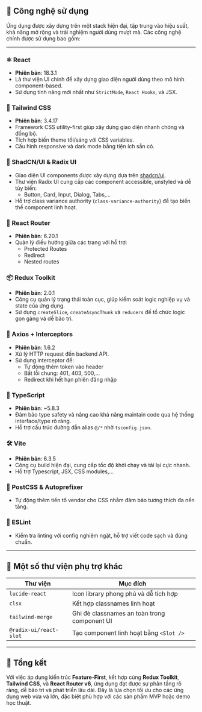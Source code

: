 ## 🧰 Công nghệ sử dụng

Ứng dụng được xây dựng trên một stack hiện đại, tập trung vào hiệu suất, khả năng mở rộng và trải nghiệm người dùng mượt mà. Các công nghệ chính được sử dụng bao gồm:

---

### ⚛️ React
- **Phiên bản**: 18.3.1
- Là thư viện UI chính để xây dựng giao diện người dùng theo mô hình component-based.
- Sử dụng tính năng mới nhất như `StrictMode`, `React Hooks`, và JSX.

### 🎨 Tailwind CSS
- **Phiên bản**: 3.4.17
- Framework CSS utility-first giúp xây dựng giao diện nhanh chóng và đồng bộ.
- Tích hợp biến theme tối/sáng với CSS variables.
- Cấu hình responsive và dark mode bằng tiện ích sẵn có.

### 🧱 ShadCN/UI & Radix UI
- Giao diện UI components được xây dựng dựa trên [shadcn/ui](https://ui.shadcn.com/). 
- Thư viện Radix UI cung cấp các component accessible, unstyled và dễ tùy biến:
  - Button, Card, Input, Dialog, Tabs,...
- Hỗ trợ class variance authority (`class-variance-authority`) để tạo biến thể component linh hoạt.

### 🔁 React Router
- **Phiên bản**: 6.20.1
- Quản lý điều hướng giữa các trang với hỗ trợ:
  - Protected Routes
  - Redirect
  - Nested routes

### 📦 Redux Toolkit
- **Phiên bản**: 2.0.1
- Công cụ quản lý trạng thái toàn cục, giúp kiểm soát logic nghiệp vụ và state của ứng dụng.
- Sử dụng `createSlice`, `createAsyncThunk` và `reducers` để tổ chức logic gọn gàng và dễ bảo trì.

### 🔄 Axios + Interceptors
- **Phiên bản**: 1.6.2
- Xử lý HTTP request đến backend API.
- Sử dụng interceptor để:
  - Tự động thêm token vào header
  - Bắt lỗi chung: 401, 403, 500,...
  - Redirect khi hết hạn phiên đăng nhập

### 🧪 TypeScript
- **Phiên bản**: ~5.8.3
- Đảm bảo type safety và nâng cao khả năng maintain code qua hệ thống interface/type rõ ràng.
- Hỗ trợ cấu trúc đường dẫn alias `@/*` nhờ `tsconfig.json`.

### 🛠️ Vite
- **Phiên bản**: 6.3.5
- Công cụ build hiện đại, cung cấp tốc độ khởi chạy và tải lại cực nhanh.
- Hỗ trợ Typescript, JSX, CSS modules,...

### 📐 PostCSS & Autoprefixer
- Tự động thêm tiền tố vendor cho CSS nhằm đảm bảo tương thích đa nền tảng.

### 🧹 ESLint
- Kiểm tra linting với config nghiêm ngặt, hỗ trợ viết code sạch và đúng chuẩn.

---

## 📌 Một số thư viện phụ trợ khác

| Thư viện | Mục đích |
|---------|----------|
| `lucide-react` | Icon library phong phú và dễ tích hợp |
| `clsx` | Kết hợp classnames linh hoạt |
| `tailwind-merge` | Ghi đè classnames an toàn trong component UI |
| `@radix-ui/react-slot` | Tạo component linh hoạt bằng `<Slot />` |

---

## 🧠 Tổng kết

Với việc áp dụng kiến trúc **Feature-First**, kết hợp cùng **Redux Toolkit**, **Tailwind CSS**, và **React Router v6**, ứng dụng đạt được sự phân tầng rõ ràng, dễ bảo trì và phát triển lâu dài. Đây là lựa chọn tối ưu cho các ứng dụng web vừa và lớn, đặc biệt phù hợp với các sản phẩm MVP hoặc demo học thuật.